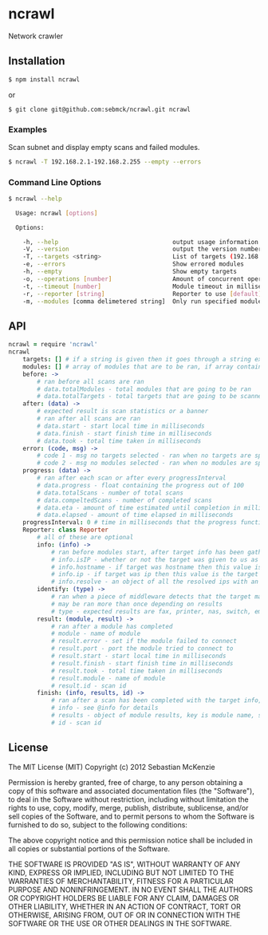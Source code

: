 # ncrawl #

Network crawler

## Installation ##

```bash
$ npm install ncrawl
```

or

```bash
$ git clone git@github.com:sebmck/ncrawl.git ncrawl
```

### Examples ###

Scan subnet and display empty scans and failed modules.

```bash
$ ncrawl -T 192.168.2.1-192.168.2.255 --empty --errors
```

### Command Line Options ###

```bash
$ ncrawl --help

  Usage: ncrawl [options]

  Options:

    -h, --help                                output usage information
    -V, --version                             output the version number
    -T, --targets <string>                    List of targets (192.168.2.1-192.168.5.255)
    -e, --errors                              Show errored modules
    -h, --empty                               Show empty targets
    -o, --operations [number]                 Amount of concurrent operations [256]
    -t, --timeout [number]                    Module timeout in milliseconds [2000]
    -r, --reporter [string]                   Reporter to use [default]
    -m, --modules [comma delimetered string]  Only run specified modules [all]

```

## API ##

```coffeescript
ncrawl = require 'ncrawl'
ncrawl
	targets: [] # if a string is given then it goes through a string explode on the comma delimeter and ip ranges are parsed, if an array is given target parsing is bypassed and the array is used instead
	modules: [] # array of modules that are to be ran, if array contains 'all', all other elements are ignored and all are allowed
	before: ->
		# ran before all scans are ran
		# data.totalModules - total modules that are going to be ran
		# data.totalTargets - total targets that are going to be scanned
	after: (data) ->
		# expected result is scan statistics or a banner
		# ran after all scans are ran
		# data.start - start local time in milliseconds
		# data.finish - start finish time in milliseconds
		# data.took - total time taken in milliseconds
	error: (code, msg) ->
		# code 1 - msg no targets selected - ran when no targets are specified
		# code 2 - msg no modules selected - ran when no modules are specified
	progress: (data) ->
		# ran after each scan or after every progressInterval
		# data.progress - float containing the progress out of 100
		# data.totalScans - number of total scans
		# data.compeltedScans - number of completed scans
		# data.eta - amount of time estimated until completion in milliseconds
		# data.elapsed - amount of time elapsed in milliseconds
	progressInterval: 0 # time in milliseconds that the progress function will be called, if undefined it's called after each scan
	Reporter: class Reporter
		# all of these are optional
		info: (info) ->
			# ran before modules start, after target info has been gathered
			# info.isIP - whether or not the target was given to us as an ip
			# info.hostname - if target was hostname then this value is the target otherwise it's the first dns resolved hostname
			# info.ip - if target was ip then this value is the target otherwise it's the first dns resolved ip
			# info.resolve - an object of all the resolved ips with an array of resolved hostnames for each ip
		identify: (type) ->
			# ran when a piece of middleware detects that the target may be the specified type
			# may be ran more than once depending on results
			# type - expected results are fax, printer, nas, switch, embedded, camera
		result: (module, result) ->
			# ran after a module has completed
			# module - name of module
			# result.error - set if the module failed to connect
			# result.port - port the module tried to connect to
			# result.start - start local time in milliseconds
			# result.finish - start finish time in milliseconds
			# result.took - total time taken in milliseconds
			# result.module - name of module
			# result.id - scan id
		finish: (info, results, id) ->
			# ran after a scan has been completed with the target info, module results and the scan id
			# info - see @info for details
			# results - object of module results, key is module name, see @result for value details
			# id - scan id
```

## License ##

The MIT License (MIT)
Copyright (c) 2012 Sebastian McKenzie
 
Permission is hereby granted, free of charge, to any person obtaining a copy of this software and associated documentation files (the "Software"), to deal in the Software without restriction, including without limitation the rights to use, copy, modify, merge, publish, distribute, sublicense, and/or sell copies of the Software, and to permit persons to whom the Software is furnished to do so, subject to the following conditions:
 
The above copyright notice and this permission notice shall be included in all copies or substantial portions of the Software.
 
THE SOFTWARE IS PROVIDED "AS IS", WITHOUT WARRANTY OF ANY KIND, EXPRESS OR IMPLIED, INCLUDING BUT NOT LIMITED TO THE WARRANTIES OF MERCHANTABILITY, FITNESS FOR A PARTICULAR PURPOSE AND NONINFRINGEMENT. IN NO EVENT SHALL THE AUTHORS OR COPYRIGHT HOLDERS BE LIABLE FOR ANY CLAIM, DAMAGES OR OTHER LIABILITY, WHETHER IN AN ACTION OF CONTRACT, TORT OR OTHERWISE, ARISING FROM, OUT OF OR IN CONNECTION WITH THE SOFTWARE OR THE USE OR OTHER DEALINGS IN THE SOFTWARE.